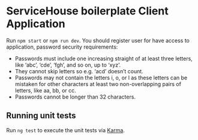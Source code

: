 # ServiceHouse boilerplate Client Application

Run `npm start` or `npm run dev`.
You should register user for have access to application, password security requirements: 
- Passwords must include one increasing straight of at least three letters, like ‘abc’, ‘cde’, ‘fgh’, and so on, up to ‘xyz’.
- They cannot skip letters so e.g. ‘acd’ doesn’t count.
- Passwords may not contain the letters i, o, or l as these letters can be mistaken
  for other characters at least two non-overlapping pairs of letters, like aa, bb, or
  cc.
- Passwords cannot be longer than 32 characters.


## Running unit tests

Run `ng test` to execute the unit tests via [Karma](https://karma-runner.github.io).


